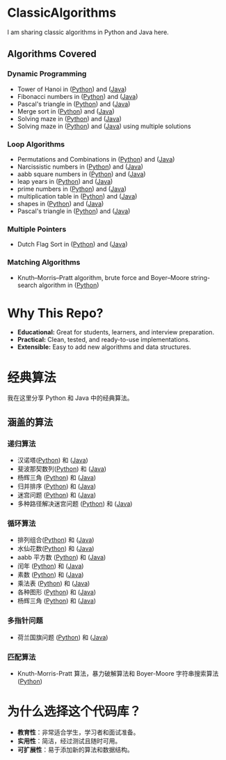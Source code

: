 # ClassicAlgorithms
I am sharing classic algorithms in Python and Java here.

## Algorithms Covered

### Dynamic Programming
- Tower of Hanoi in ([Python](https://github.com/CPD07/ClassicAlgorithms/blob/main/Hanoi.py)) and ([Java](https://github.com/CPD07/ClassicAlgorithms/blob/main/Hanoi.java))
- Fibonacci numbers in ([Python](https://github.com/CPD07/ClassicAlgorithms/blob/main/Fibonacci.py)) and ([Java](https://github.com/CPD07/ClassicAlgorithms/blob/main/Fibonacci.java))
- Pascal's triangle in ([Python](https://github.com/CPD07/ClassicAlgorithms/blob/main/Pascal_dp.py)) and ([Java](https://github.com/CPD07/ClassicAlgorithms/blob/main/Pascal_dp.java))
- Merge sort in ([Python](https://github.com/CPD07/ClassicAlgorithms/blob/main/mergesort.py)) and ([Java](https://github.com/CPD07/ClassicAlgorithms/blob/main/mergesort.java))
- Solving maze in ([Python](https://github.com/CPD07/ClassicAlgorithms/blob/main/maze.py)) and ([Java](https://github.com/CPD07/ClassicAlgorithms/blob/main/maze.java))
- Solving maze in ([Python](https://github.com/CPD07/ClassicAlgorithms/blob/main/maze_multiple.py)) and ([Java](https://github.com/CPD07/ClassicAlgorithms/blob/main/maze_multiple.java)) using multiple solutions

### Loop Algorithms
- Permutations and Combinations in ([Python](https://github.com/CPD07/ClassicAlgorithms/blob/main/AnC.py)) and ([Java](https://github.com/CPD07/ClassicAlgorithms/blob/main/AnC.java))
- Narcissistic numbers in ([Python](https://github.com/CPD07/ClassicAlgorithms/blob/main/Narcissistic.py)) and ([Java](https://github.com/CPD07/ClassicAlgorithms/blob/main/Narcissistic.java))
- aabb square numbers in ([Python](https://github.com/CPD07/ClassicAlgorithms/blob/main/aabb.py)) and ([Java](https://github.com/CPD07/ClassicAlgorithms/blob/main/aabb.java))
- leap years in ([Python](https://github.com/CPD07/ClassicAlgorithms/blob/main/leapyear.py)) and ([Java](https://github.com/CPD07/ClassicAlgorithms/blob/main/leapyear.java))
- prime numbers in ([Python](https://github.com/CPD07/ClassicAlgorithms/blob/main/prime.py)) and ([Java](https://github.com/CPD07/ClassicAlgorithms/blob/main/prime.java))
- multiplication table in ([Python](https://github.com/CPD07/ClassicAlgorithms/blob/main/multiplication.py)) and ([Java](https://github.com/CPD07/ClassicAlgorithms/blob/main/multiplication.java))
- shapes in ([Python](https://github.com/CPD07/ClassicAlgorithms/blob/main/shapes.py)) and ([Java](https://github.com/CPD07/ClassicAlgorithms/blob/main/shapes.java))
- Pascal's triangle in ([Python](https://github.com/CPD07/ClassicAlgorithms/blob/main/Pascal.py)) and ([Java](https://github.com/CPD07/ClassicAlgorithms/blob/main/Pascal.java))

### Multiple Pointers
- Dutch Flag Sort in ([Python](https://github.com/CPD07/ClassicAlgorithms/blob/main/three.py)) and ([Java](https://github.com/CPD07/ClassicAlgorithms/blob/main/three.java))

### Matching Algorithms
- Knuth–Morris–Pratt algorithm, brute force and Boyer–Moore string-search algorithm in ([Python](https://github.com/CPD07/ClassicAlgorithms/blob/main/String%20match.py))
  
# Why This Repo?

- **Educational:** Great for students, learners, and interview preparation.
- **Practical:** Clean, tested, and ready-to-use implementations.
- **Extensible:** Easy to add new algorithms and data structures.
  
# 经典算法
我在这里分享 Python 和 Java 中的经典算法。

## 涵盖的算法

### 递归算法
- 汉诺塔([Python](https://github.com/CPD07/ClassicAlgorithms/blob/main/Hanoi.py)) 和 ([Java](https://github.com/CPD07/ClassicAlgorithms/blob/main/Hanoi.java))
- 斐波那契数列([Python](https://github.com/CPD07/ClassicAlgorithms/blob/main/Fibonacci.py)) 和 ([Java](https://github.com/CPD07/ClassicAlgorithms/blob/main/Fibonacci.java))
- 杨辉三角 ([Python](https://github.com/CPD07/ClassicAlgorithms/blob/main/Pascal_dp.py)) 和 ([Java](https://github.com/CPD07/ClassicAlgorithms/blob/main/Pascal_dp.java))
- 归并排序 ([Python](https://github.com/CPD07/ClassicAlgorithms/blob/main/mergesort.py)) 和 ([Java](https://github.com/CPD07/ClassicAlgorithms/blob/main/mergesort.java))
- 迷宫问题 ([Python](https://github.com/CPD07/ClassicAlgorithms/blob/main/maze.py)) 和 ([Java](https://github.com/CPD07/ClassicAlgorithms/blob/main/maze.java))
- 多种路径解决迷宫问题 ([Python](https://github.com/CPD07/ClassicAlgorithms/blob/main/maze_multiple.py)) 和 ([Java](https://github.com/CPD07/ClassicAlgorithms/blob/main/maze_multiple.java))

### 循环算法
- 排列组合([Python](https://github.com/CPD07/ClassicAlgorithms/blob/main/AnC.py)) 和 ([Java](https://github.com/CPD07/ClassicAlgorithms/blob/main/AnC.java))
- 水仙花数([Python](https://github.com/CPD07/ClassicAlgorithms/blob/main/Narcissistic.py)) 和 ([Java](https://github.com/CPD07/ClassicAlgorithms/blob/main/Narcissistic.java))
- aabb 平方数 ([Python](https://github.com/CPD07/ClassicAlgorithms/blob/main/aabb.py)) 和 ([Java](https://github.com/CPD07/ClassicAlgorithms/blob/main/aabb.java))
- 闰年 ([Python](https://github.com/CPD07/ClassicAlgorithms/blob/main/leapyear.py)) 和 ([Java](https://github.com/CPD07/ClassicAlgorithms/blob/main/leapyear.java))
- 素数 ([Python](https://github.com/CPD07/ClassicAlgorithms/blob/main/prime.py)) 和 ([Java](https://github.com/CPD07/ClassicAlgorithms/blob/main/prime.java))
- 乘法表 ([Python](https://github.com/CPD07/ClassicAlgorithms/blob/main/multiplication.py)) 和 ([Java](https://github.com/CPD07/ClassicAlgorithms/blob/main/multiplication.java))
- 各种图形 ([Python](https://github.com/CPD07/ClassicAlgorithms/blob/main/shapes.py)) 和 ([Java](https://github.com/CPD07/ClassicAlgorithms/blob/main/shapes.java))
- 杨辉三角 ([Python](https://github.com/CPD07/ClassicAlgorithms/blob/main/Pascal.py)) 和 ([Java](https://github.com/CPD07/ClassicAlgorithms/blob/main/Pascal.java))

### 多指针问题
- 荷兰国旗问题 ([Python](https://github.com/CPD07/ClassicAlgorithms/blob/main/three.py)) 和 ([Java](https://github.com/CPD07/ClassicAlgorithms/blob/main/three.java))

### 匹配算法
- Knuth-Morris-Pratt 算法，暴力破解算法和 Boyer-Moore 字符串搜索算法 ([Python](https://github.com/CPD07/ClassicAlgorithms/blob/main/String%20match.py))

# 为什么选择这个代码库？

- **教育性**：非常适合学生，学习者和面试准备。
- **实用性**：简洁，经过测试且随时可用。
- **可扩展性**：易于添加新的算法和数据结构。
